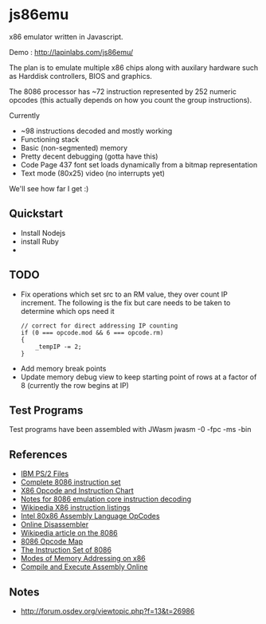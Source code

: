js86emu
=======

x86 emulator written in Javascript.

Demo : http://lapinlabs.com/js86emu/

The plan is to emulate multiple x86 chips along with auxilary hardware such as
Harddisk controllers, BIOS and graphics.

The 8086 processor has ~72 instruction represented by 252 numeric opcodes (this actually depends on how you count the group instructions).

Currently

*  ~98 instructions decoded and mostly working
*  Functioning stack
*  Basic (non-segmented) memory
*  Pretty decent debugging (gotta have this)
*  Code Page 437 font set loads dynamically from a bitmap representation
*  Text mode (80x25) video (no interrupts yet)

We'll see how far I get :)

Quickstart
----
* Install Nodejs
* install Ruby
* 

TODO
----
* Fix operations which set src to an RM value, they over count IP increment. The following is the fix but care needs to be taken to determine which ops need it
  ```
  // correct for direct addressing IP counting
  if (0 === opcode.mod && 6 === opcode.rm)
  {
      _tempIP -= 2;
  }
  ```
* Add memory break points
* Update memory debug view to keep starting point of rows at a factor of 8 (currently the row begins at IP)

Test Programs
-------------
Test programs have been assembled with JWasm
jwasm -0 -fpc -ms -bin

References
----------
* [IBM PS/2 Files](http://www.walshcomptech.com/selectpccbbs/)
* [Complete 8086 instruction set](http://www.gabrielececchetti.it/Teaching/CalcolatoriElettronici/Docs/i8086_instruction_set.pdf)
* [X86 Opcode and Instruction Chart](http://ref.x86asm.net/geek32.html)
* [Notes for 8086 emulation core instruction decoding](http://rubbermallet.org/8086%20notes.pdf)
* [Wikipedia X86 instruction listings](http://en.wikipedia.org/wiki/X86_instruction_listings)
* [Intel 80x86 Assembly Language OpCodes](http://www.mathemainzel.info/files/x86asmref.html)
* [Online Disassembler](http://www.onlinedisassembler.com/odaweb/)
* [Wikipedia article on the 8086](http://en.wikipedia.org/wiki/8086)
* [8086 Opcode Map](http://www.mlsite.net/8086/)
* [The Instruction Set of 8086](http://www.ing.unlp.edu.ar/electrotecnia/arcom1/UNDERSTANDING8085_8086_cap14_Instruccion_set.pdf)
* [Modes of Memory Addressing on x86](http://www.c-jump.com/CIS77/ASM/Memory/lecture.html)
* [Compile and Execute Assembly Online](http://www.compileonline.com/compile_assembly_online.php)

Notes
-----
* http://forum.osdev.org/viewtopic.php?f=13&t=26986